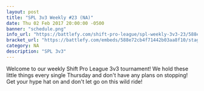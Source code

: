 ```yaml
---
layout: post
title: "SPL 3v3 Weekly #23 (NA)"
date: Thu 02 Feb 2017 20:00:00 -0500
banner: "schedule.png"
info_url: "https://battlefy.com/shift-pro-league/spl-weekly-3v3-23/588e72cb4f71442b03aa8f10/info"
bracket_url: "https://battlefy.com/embeds/588e72cb4f71442b03aa8f10/stage/588e732b656842be04c0c5f1"
category: NA
description: "SPL 3v3"
---
```


Welcome to our weekly Shift Pro League 3v3 tournament! We hold these little things every single Thursday and don't have any plans on stopping! Get your hype hat on and don't let go on this wild ride!
